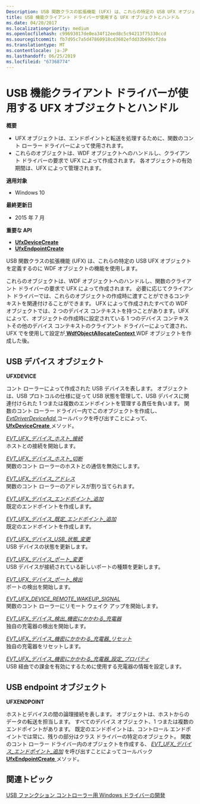 ```yaml
---
Description: USB 関数クラスの拡張機能 (UFX) は、これらの特定の USB UFX オブジェクトを定義するのに WDF オブジェクトの機能を使用します。
title: USB 機能クライアント ドライバーが使用する UFX オブジェクトとハンドル
ms.date: 04/20/2017
ms.localizationpriority: medium
ms.openlocfilehash: c99693017de0ea34f12eed8c5c94213f75330ccd
ms.sourcegitcommit: fb7d95c7a5d47860918cd3602efdd33b69dcf2da
ms.translationtype: MT
ms.contentlocale: ja-JP
ms.lasthandoff: 06/25/2019
ms.locfileid: "67368774"
---
```

# <a name="ufx-objects-and-handles-used-by-a-usb-function-client-driver"></a>USB 機能クライアント ドライバーが使用する UFX オブジェクトとハンドル


**概要**

-   UFX オブジェクトは、エンドポイントと転送を処理するために、関数のコント ローラー ドライバーによって使用されます。
-   これらのオブジェクトは、WDF オブジェクトへのハンドルし、クライアント ドライバーの要求で UFX によって作成されます。 各オブジェクトの有効期間は、UFX によって管理されます。

**適用対象**

-   Windows 10

**最終更新日**

-   2015 年 7 月

**重要な API**

-   [**UfxDeviceCreate**](https://docs.microsoft.com/windows-hardware/drivers/ddi/content/ufxclient/nf-ufxclient-ufxdevicecreate)
-   [**UfxEndpointCreate**](https://docs.microsoft.com/windows-hardware/drivers/ddi/content/ufxclient/nf-ufxclient-ufxendpointcreate)

USB 関数クラスの拡張機能 (UFX) は、これらの特定の USB UFX オブジェクトを定義するのに WDF オブジェクトの機能を使用します。

これらのオブジェクトは、WDF オブジェクトへのハンドルし、関数のクライアント ドライバーの要求で UFX によって作成されます。 必要に応じてクライアント ドライバーでは、これらのオブジェクトの作成時に渡すことができるコンテキストを関連付けることができます。 UFX によって作成されたすべての WDF オブジェクトでは、2 つのデバイス コンテキストを持つことがあります。UFX によって、オブジェクトの作成時に設定されている 1 つのデバイス コンテキストその他のデバイス コンテキストのクライアント ドライバーによって渡され、UFX でを使用して設定が[ **WdfObjectAllocateContext** ](https://docs.microsoft.com/windows-hardware/drivers/ddi/content/wdfobject/nf-wdfobject-wdfobjectallocatecontext) WDF オブジェクトを作成した後。

## <a name="usb-device-object"></a>USB デバイス オブジェクト


**UFXDEVICE**

コント ローラーによって作成された USB デバイスを表します。 オブジェクトは、USB プロトコルの仕様に従って USB 状態を管理して、USB デバイスに関連付けられた 1 つまたは複数のエンドポイントを管理する責任を負います。 関数のコント ローラー ドライバー内でこのオブジェクトを作成し、 [ *EvtDriverDeviceAdd* ](https://docs.microsoft.com/windows-hardware/drivers/ddi/content/wdfdriver/nc-wdfdriver-evt_wdf_driver_device_add)コールバックを呼び出すことによって、 [ **UfxDeviceCreate** ](https://docs.microsoft.com/windows-hardware/drivers/ddi/content/ufxclient/nf-ufxclient-ufxdevicecreate)メソッド。

[*EVT\_UFX\_デバイス\_ホスト\_接続*](https://docs.microsoft.com/windows-hardware/drivers/ddi/content/ufxclient/nc-ufxclient-evt_ufx_device_host_connect)  
ホストとの接続を開始します。

[*EVT\_UFX\_デバイス\_ホスト\_切断*](https://docs.microsoft.com/windows-hardware/drivers/ddi/content/ufxclient/nc-ufxclient-evt_ufx_device_host_disconnect)  
関数のコント ローラーのホストとの通信を無効にします。

[*EVT\_UFX\_デバイス\_アドレス*](https://docs.microsoft.com/windows-hardware/drivers/ddi/content/ufxclient/nc-ufxclient-evt_ufx_device_addressed)  
関数のコント ローラーのアドレスが割り当てられます。

[*EVT\_UFX\_デバイス\_エンドポイント\_追加*](https://docs.microsoft.com/windows-hardware/drivers/ddi/content/ufxclient/nc-ufxclient-evt_ufx_device_endpoint_add)  
既定のエンドポイントを作成します。

[*EVT\_UFX\_デバイス\_既定\_エンドポイント\_追加*](https://docs.microsoft.com/windows-hardware/drivers/ddi/content/ufxclient/nc-ufxclient-evt_ufx_device_default_endpoint_add)  
既定のエンドポイントを作成します。

[*EVT\_UFX\_デバイス\_USB\_状態\_変更*](https://docs.microsoft.com/windows-hardware/drivers/ddi/content/ufxclient/nc-ufxclient-evt_ufx_device_usb_state_change)  
USB デバイスの状態を更新します。

[*EVT\_UFX\_デバイス\_ポート\_変更*](https://docs.microsoft.com/windows-hardware/drivers/ddi/content/ufxclient/nc-ufxclient-evt_ufx_device_port_change)  
USB デバイスが接続されている新しいポートの種類を更新します。

[*EVT\_UFX\_デバイス\_ポート\_検出*](https://docs.microsoft.com/windows-hardware/drivers/ddi/content/ufxclient/nc-ufxclient-evt_ufx_device_port_detect)  
ポートの検出を開始します。

[*EVT\_UFX\_DEVICE\_REMOTE\_WAKEUP\_SIGNAL*](https://docs.microsoft.com/windows-hardware/drivers/ddi/content/ufxclient/nc-ufxclient-evt_ufx_device_remote_wakeup_signal)  
関数のコント ローラーにリモート ウェイク アップを開始します。

[*EVT\_UFX\_デバイス\_検出\_機密にかかわる\_充電器*](https://docs.microsoft.com/windows-hardware/drivers/ddi/content/ufxclient/nc-ufxclient-evt_ufx_device_proprietary_charger_detect)  
独自の充電器の検出を開始します。

[*EVT\_UFX\_デバイス\_機密にかかわる\_充電器\_リセット*](https://docs.microsoft.com/windows-hardware/drivers/ddi/content/ufxclient/nc-ufxclient-evt_ufx_device_proprietary_charger_reset)  
独自の充電器をリセットします。

[*EVT\_UFX\_デバイス\_機密にかかわる\_充電器\_設定\_プロパティ*](https://docs.microsoft.com/windows-hardware/drivers/ddi/content/ufxclient/nc-ufxclient-evt_ufx_device_proprietary_charger_set_property)  
USB 経由での課金を有効にするために使用する充電器の情報を設定します。

## <a name="usb-endpoint-object"></a>USB endpoint オブジェクト


**UFXENDPOINT**

ホストとデバイスの間の論理接続を表します。 オブジェクトは、ホストからのデータの転送を担当します。 すべてのデバイス オブジェクト、1 つまたは複数のエンドポイントがあります。 既定のエンドポイントは、コントロール エンドポイントでは常に、残りの部分はクラス ドライバーの特定のオブジェクト。 関数のコント ローラー ドライバー内のオブジェクトを作成する、 [ *EVT\_UFX\_デバイス\_エンドポイント\_追加*](https://docs.microsoft.com/windows-hardware/drivers/ddi/content/ufxclient/nc-ufxclient-evt_ufx_device_endpoint_add) を呼び出すことによってコールバック[ **UfxEndpointCreate** ](https://docs.microsoft.com/windows-hardware/drivers/ddi/content/ufxclient/nf-ufxclient-ufxendpointcreate)メソッド。

## <a name="related-topics"></a>関連トピック
[USB ファンクション コントローラー用 Windows ドライバーの開発](developing-windows-drivers-for-usb-function-controllers.md)  



